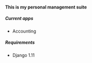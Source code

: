 #### This is my personal management suite

##### Current apps
- Accounting

##### Requirements
- Django 1.11